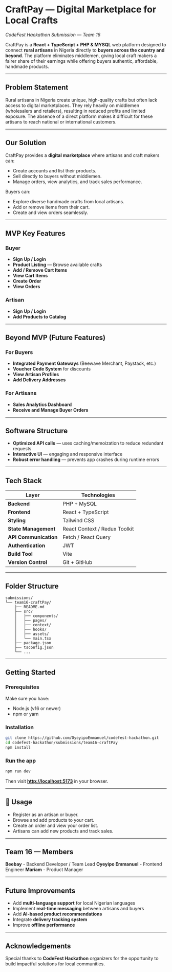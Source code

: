 # CraftPay — Digital Marketplace for Local Crafts

*CodeFest Hackathon Submission — Team 16*

CraftPay is a **React + TypeScript + PHP & MYSQL** web platform designed to connect **rural artisans** in Nigeria directly to **buyers across the country and beyond**.
The platform eliminates middlemen, giving local craft makers a fairer share of their earnings while offering buyers authentic, affordable, handmade products.

---

## Problem Statement

Rural artisans in Nigeria create unique, high-quality crafts but often lack access to digital marketplaces.
They rely heavily on middlemen (wholesalers and retailers), resulting in reduced profits and limited exposure.
The absence of a direct platform makes it difficult for these artisans to reach national or international customers.

---

## Our Solution

CraftPay provides a **digital marketplace** where artisans and craft makers can:

* Create accounts and list their products.
* Sell directly to buyers without middlemen.
* Manage orders, view analytics, and track sales performance.

Buyers can:

* Explore diverse handmade crafts from local artisans.
* Add or remove items from their cart.
* Create and view orders seamlessly.

---

## MVP Key Features

### Buyer

* **Sign Up / Login**
* **Product Listing** — Browse available crafts
* **Add / Remove Cart Items**
* **View Cart Items**
* **Create Order**
* **View Orders**

### Artisan

* **Sign Up / Login**
* **Add Products to Catalog**

---

## Beyond MVP (Future Features)

### For Buyers

* **Integrated Payment Gateways** (Beewave Merchant, Paystack, etc.)
* **Voucher Code System** for discounts
* **View Artisan Profiles**
* **Add Delivery Addresses**

### For Artisans

* **Sales Analytics Dashboard**
* **Receive and Manage Buyer Orders**

---

## Software Structure

* **Optimized API calls** — uses caching/memoization to reduce redundant requests
* **Interactive UI** — engaging and responsive interface
* **Robust error handling** — prevents app crashes during runtime errors

---

## Tech Stack

| Layer                 | Technologies                  |
| --------------------- | ----------------------------- |
| **Backend**           | PHP + MySQL                   |
| **Frontend**          | React + TypeScript            |
| **Styling**           | Tailwind CSS                  |
| **State Management**  | React Context / Redux Toolkit |
| **API Communication** | Fetch / React Query           |
| **Authentication**    | JWT                           |
| **Build Tool**        | Vite                          |
| **Version Control**   | Git + GitHub                  |

---

## Folder Structure

```
submissions/
└── team16-craftPay/
    ├── README.md
    ├── src/
    │   ├── components/
    │   ├── pages/
    │   ├── context/
    │   ├── hooks/
    │   ├── assets/
    │   └── main.tsx
    ├── package.json
    ├── tsconfig.json
    └── ...
```

---

## Getting Started

### Prerequisites

Make sure you have:

* Node.js (v16 or newer)
* npm or yarn

### Installation

```bash
git clone https://github.com/OyeyipoEmmanuel/codefest-hackathon.git
cd codefest-hackathon/submissions/team16-craftPay
npm install
```

### Run the app

```bash
npm run dev
```

Then visit **[http://localhost:5173](http://localhost:5173)** in your browser.

---

## 🧾 Usage

* Register as an artisan or buyer.
* Browse and add products to your cart.
* Create an order and view your order list.
* Artisans can add new products and track sales.

---

## Team 16 — Members
**Beebay** - Backend Developer / Team Lead
**Oyeyipo Emmanuel** - Frontend Engineer
**Mariam** - Product Manager

---

## Future Improvements

* Add **multi-language support** for local Nigerian languages
* Implement **real-time messaging** between artisans and buyers
* Add **AI-based product recommendations**
* Integrate **delivery tracking system**
* Improve **offline performance**

---

## Acknowledgements

Special thanks to **CodeFest Hackathon** organizers for the opportunity to build impactful solutions for local communities.
